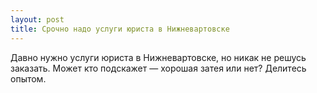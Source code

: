 ```yaml
---
layout: post 
title: Срочно надо услуги юриста в Нижневартовске 
--- 
```

Давно нужно услуги юриста в Нижневартовске, но никак не решусь заказать. Может кто подскажет — хорошая затея или нет? Делитесь опытом.